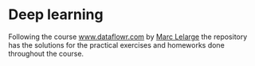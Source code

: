 # Deep learning
Following the course www.dataflowr.com by [Marc Lelarge](https://www.di.ens.fr/~lelarge/) the repository has the solutions for the practical exercises and homeworks done throughout the course. 
 
